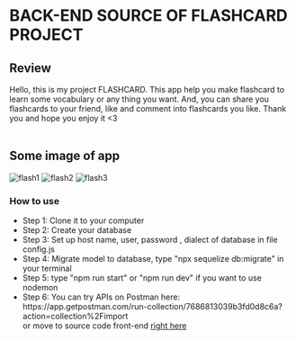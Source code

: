 # BACK-END SOURCE OF FLASHCARD PROJECT
## Review
Hello, this is my project FLASHCARD. This app help you make flashcard to learn some vocabulary or any thing you want. And, you can share you flashcards to your friend,
like and comment into flashcards you like. Thank you and hope you enjoy it <3 </br>  </br> 
## Some image of app </br>
![flash1](https://user-images.githubusercontent.com/103620102/180601809-297f820d-ca9f-4d04-baa9-376c381eb23c.png)
![flash2](https://user-images.githubusercontent.com/103620102/180601846-98b36c50-8793-48d9-a11d-d18f86ace04e.png)
![flash3](https://user-images.githubusercontent.com/103620102/180601847-feec699a-563a-447f-858f-d61f9092c3d1.png)


### How to use
<ul>
<li>Step 1: Clone it to your computer </li>
<li>Step 2: Create your database </li>
<li>Step 3: Set up host name, user, password , dialect of database in file config.js </li>
<li>Step 4: Migrate model to database, type "npx sequelize db:migrate" in your terminal </li>
<li>Step 5: type "npm run start" or "npm run dev" if you want to use nodemon</li>
<li>Step 6: You can try APIs on Postman here: https://app.getpostman.com/run-collection/7686813039b3fd0d8c6a?action=collection%2Fimport </br>
or move to source code front-end <a href="https://github.com/mandeptrai1808/flashcard-frontend">right here</a></li>
</ul>
